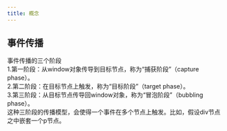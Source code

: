 ```yaml
---
title: 概念
---
```


## 事件传播
事件传播的三个阶段 <br />
1.第一阶段：从window对象传导到目标节点，称为“捕获阶段”（capture phase）。<br />
2.第二阶段：在目标节点上触发，称为“目标阶段”（target phase）。<br />
3.第三阶段：从目标节点传导回window对象，称为“冒泡阶段”（bubbling phase）。<br />
这种三阶段的传播模型，会使得一个事件在多个节点上触发。比如，假设div节点之中嵌套一个p节点。<br />